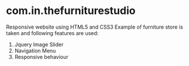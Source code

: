 # com.in.thefurniturestudio
Responsive website using HTML5 and CSS3
Example of furniture store is taken and following features are used:
1) Jquery Image Slider
2) Navigation Menu
3) Responsive behaviour
